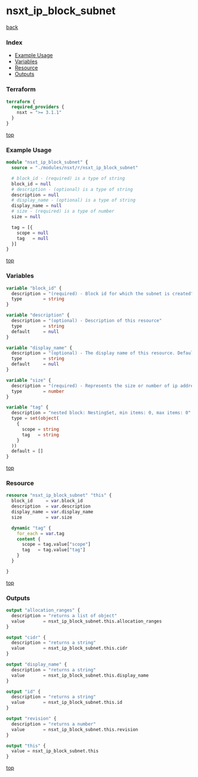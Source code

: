 # nsxt_ip_block_subnet

[back](../nsxt.md)

### Index

- [Example Usage](#example-usage)
- [Variables](#variables)
- [Resource](#resource)
- [Outputs](#outputs)

### Terraform

```terraform
terraform {
  required_providers {
    nsxt = ">= 3.1.1"
  }
}
```

[top](#index)

### Example Usage

```terraform
module "nsxt_ip_block_subnet" {
  source = "./modules/nsxt/r/nsxt_ip_block_subnet"

  # block_id - (required) is a type of string
  block_id = null
  # description - (optional) is a type of string
  description = null
  # display_name - (optional) is a type of string
  display_name = null
  # size - (required) is a type of number
  size = null

  tag = [{
    scope = null
    tag   = null
  }]
}
```

[top](#index)

### Variables

```terraform
variable "block_id" {
  description = "(required) - Block id for which the subnet is created"
  type        = string
}

variable "description" {
  description = "(optional) - Description of this resource"
  type        = string
  default     = null
}

variable "display_name" {
  description = "(optional) - The display name of this resource. Defaults to ID if not set"
  type        = string
  default     = null
}

variable "size" {
  description = "(required) - Represents the size or number of ip addresses in the subnet"
  type        = number
}

variable "tag" {
  description = "nested block: NestingSet, min items: 0, max items: 0"
  type = set(object(
    {
      scope = string
      tag   = string
    }
  ))
  default = []
}
```

[top](#index)

### Resource

```terraform
resource "nsxt_ip_block_subnet" "this" {
  block_id     = var.block_id
  description  = var.description
  display_name = var.display_name
  size         = var.size

  dynamic "tag" {
    for_each = var.tag
    content {
      scope = tag.value["scope"]
      tag   = tag.value["tag"]
    }
  }

}
```

[top](#index)

### Outputs

```terraform
output "allocation_ranges" {
  description = "returns a list of object"
  value       = nsxt_ip_block_subnet.this.allocation_ranges
}

output "cidr" {
  description = "returns a string"
  value       = nsxt_ip_block_subnet.this.cidr
}

output "display_name" {
  description = "returns a string"
  value       = nsxt_ip_block_subnet.this.display_name
}

output "id" {
  description = "returns a string"
  value       = nsxt_ip_block_subnet.this.id
}

output "revision" {
  description = "returns a number"
  value       = nsxt_ip_block_subnet.this.revision
}

output "this" {
  value = nsxt_ip_block_subnet.this
}
```

[top](#index)